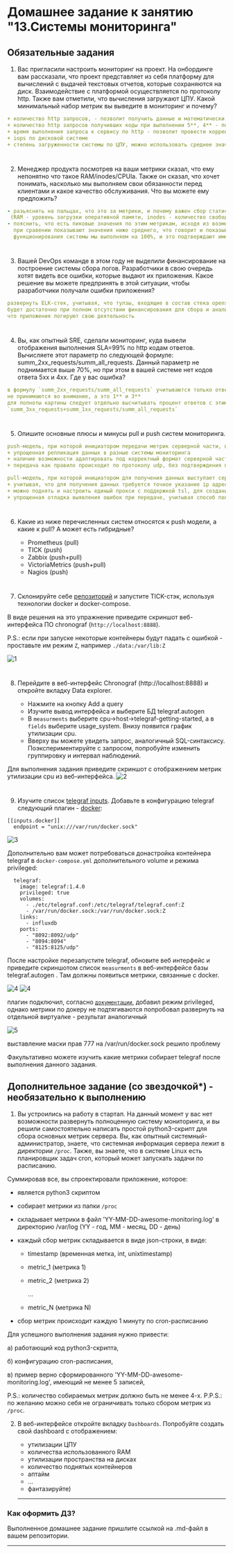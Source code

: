 # Домашнее задание к занятию "13.Системы мониторинга"

## Обязательные задания

1. Вас пригласили настроить мониторинг на проект. На онбординге вам рассказали, что проект представляет из себя 
платформу для вычислений с выдачей текстовых отчетов, которые сохраняются на диск. Взаимодействие с платформой 
осуществляется по протоколу http. Также вам отметили, что вычисления загружают ЦПУ. Какой минимальный набор метрик вы
выведите в мониторинг и почему?

```yaml
+ количество http запросов, - позволит получить данные и математически рассчитать максимальный пулл подключений к системе без просадки производительности
+ количество http запросов получивших коды при выполнении 5**, 4** - позволит получить процент ошибок от общего количества запросов за отчетный период
+ время выполнения запроса к сервису по http - позволит провести корреляцию от количества запросов, количество ошибочных запросов,с привязкой к времени ответа, + эти же данные можно использовать при анализе IOPS + загрузка по ЦПУ при расчетах 
+ iops по дисковой системе  
+ степень загруженности системы по ЦПУ, можно использовать среднее значение за отчетный период времени LA
```

#
2. Менеджер продукта посмотрев на ваши метрики сказал, что ему непонятно что такое RAM/inodes/CPUla. Также он сказал, 
что хочет понимать, насколько мы выполняем свои обязанности перед клиентами и какое качество обслуживания. Что вы 
можете ему предложить?
```yaml
- разьяснить на пальцах, что это за метрики, и почему важен сбор статистики по ним
 (RAM - уровень загрузки оперативной памяти, inodes - количество свободных дескрипторов в ОС, доступных для использования, CPUla - среднее значение по загрузке ЦПУ(в целом) за конкретный период времени, к примеру за 15 минут)
- пояснить, что есть пиковые значения по этим метрикам, исходя из возможностей железа, и они известны (как правило), и есть текущие метрики, которые 
  при сравении показывают значения ниже среднего, что говорит и показывает клиентам, что качество обслуживания в части обеспечения 
  функционирования системы мы выполняем на 100%, и это подтверждают имеющиеся метрики по ключевым точкам
```

#
3. Вашей DevOps команде в этом году не выделили финансирование на построение системы сбора логов. Разработчики в свою 
очередь хотят видеть все ошибки, которые выдают их приложения. Какое решение вы можете предпринять в этой ситуации, 
чтобы разработчики получали ошибки приложения?

```yaml
развернуть ELK-стек, учитывая, что тулзы, входящие в состав стека opensource в базовой функциональности, то этого 
будет достаточно при полном отсутствии финансирования для сбора и анализа ошибок по работе приложений, при условии ,
что приложения логируют свою деятельность
```


#
4. Вы, как опытный SRE, сделали мониторинг, куда вывели отображения выполнения SLA=99% по http кодам ответов. 
Вычисляете этот параметр по следующей формуле: summ_2xx_requests/summ_all_requests. Данный параметр не поднимается выше 
70%, но при этом в вашей системе нет кодов ответа 5xx и 4xx. Где у вас ошибка?

```yaml
в формулу `summ_2xx_requests/summ_all_requests` учитываются только ответы с группы 2**, однако остальные группы ответов 
не принимаются во внимание, а это 1** и 3**
для полноты картины следует отдельно высчитывать процент ответов с этими группами кодов
`summ_3xx_requests+summ_1xx_requests/summ_all_requests`
```

#
5. Опишите основные плюсы и минусы pull и push систем мониторинга.
```yaml
push-модель, при которой инициатором передачи метрик серверной части, выступает агент
+ упрощенная репликация данных в разные системы мониторинга
+ наличие возможности адаптировать под корректный формат серверной части агента, также можно писать своих агентов, для аггрегации данных и передаче из через специализированный прокси (на примере pushgateway)
+ передача как правило происходит по протоколу udp, без подтверждения получения сервером данных, что снижает нагрузку на сетевую инфарструктуру

pull-модель, при которой инициатором для получения данных выступает серверная часть, в этом случае агенты работают в качестве пассивного элемента с , обеспечивающего форматирование и отдачу нужны значений метрик при запросе сервера
+ учитывая, что для получения данных требуется точное указание ip адресов , где размещены агенты, значительно увеличивается подлинность данных, получаемых от агентов
+ можно поднять и настроить единый прокси с поддержкой tsl, для создание защищенного канала при передаче метрик
+ упрощенная отладка выявления ошибок при передаче, учитывая способ получения метрик
```

#
6. Какие из ниже перечисленных систем относятся к push модели, а какие к pull? А может есть гибридные?

    - Prometheus (pull)
    - TICK (push)
    - Zabbix (push+pull)
    - VictoriaMetrics (push+pull)
    - Nagios (push)

#
7. Склонируйте себе [репозиторий](https://github.com/influxdata/sandbox/tree/master) и запустите TICK-стэк, 
используя технологии docker и docker-compose.

В виде решения на это упражнение приведите скриншот веб-интерфейса ПО chronograf (`http://localhost:8888`). 

P.S.: если при запуске некоторые контейнеры будут падать с ошибкой - проставьте им режим `Z`, например
`./data:/var/lib:Z`

![1](img/p1.png)

#
8. Перейдите в веб-интерфейс Chronograf (http://localhost:8888) и откройте вкладку Data explorer.
        
    - Нажмите на кнопку Add a query
    - Изучите вывод интерфейса и выберите БД telegraf.autogen
    - В `measurments` выберите cpu->host->telegraf-getting-started, а в `fields` выберите usage_system. Внизу появится график утилизации cpu.
    - Вверху вы можете увидеть запрос, аналогичный SQL-синтаксису. Поэкспериментируйте с запросом, попробуйте изменить группировку и интервал наблюдений.

Для выполнения задания приведите скриншот с отображением метрик утилизации cpu из веб-интерфейса.
![2](img/p2.png)

#
9. Изучите список [telegraf inputs](https://github.com/influxdata/telegraf/tree/master/plugins/inputs). 
Добавьте в конфигурацию telegraf следующий плагин - [docker](https://github.com/influxdata/telegraf/tree/master/plugins/inputs/docker):
```
[[inputs.docker]]
  endpoint = "unix:///var/run/docker.sock"
```

![3](img/p3.png)

Дополнительно вам может потребоваться донастройка контейнера telegraf в `docker-compose.yml` дополнительного volume и 
режима privileged:
```
  telegraf:
    image: telegraf:1.4.0
    privileged: true
    volumes:
      - ./etc/telegraf.conf:/etc/telegraf/telegraf.conf:Z
      - /var/run/docker.sock:/var/run/docker.sock:Z
    links:
      - influxdb
    ports:
      - "8092:8092/udp"
      - "8094:8094"
      - "8125:8125/udp"
```

После настройке перезапустите telegraf, обновите веб интерфейс и приведите скриншотом список `measurments` в 
веб-интерфейсе базы telegraf.autogen . Там должны появиться метрики, связанные с docker.

![4](img/p4.png)
![4](img/p42.png)

плагин подключил, согласно [`документации`](https://github.com/influxdata/telegraf/tree/master/plugins/inputs/docker), 
добавил режим privileged, однако метрики по докеру не подтягиваются
попробовал развернуть на отдельной виртуалке - результат аналогичный  


![5](img/p5.png)

выставление маски прав 777 на /var/run/docker.sock решило проблему 



Факультативно можете изучить какие метрики собирает telegraf после выполнения данного задания.



## Дополнительное задание (со звездочкой*) - необязательно к выполнению

1. Вы устроились на работу в стартап. На данный момент у вас нет возможности развернуть полноценную систему 
мониторинга, и вы решили самостоятельно написать простой python3-скрипт для сбора основных метрик сервера. Вы, как 
опытный системный-администратор, знаете, что системная информация сервера лежит в директории `/proc`. 
Также, вы знаете, что в системе Linux есть  планировщик задач cron, который может запускать задачи по расписанию.

Суммировав все, вы спроектировали приложение, которое:
- является python3 скриптом
- собирает метрики из папки `/proc`
- складывает метрики в файл 'YY-MM-DD-awesome-monitoring.log' в директорию /var/log 
(YY - год, MM - месяц, DD - день)
- каждый сбор метрик складывается в виде json-строки, в виде:
  + timestamp (временная метка, int, unixtimestamp)
  + metric_1 (метрика 1)
  + metric_2 (метрика 2)
  
     ...
     
  + metric_N (метрика N)
  
- сбор метрик происходит каждую 1 минуту по cron-расписанию

Для успешного выполнения задания нужно привести:

а) работающий код python3-скрипта,

б) конфигурацию cron-расписания,

в) пример верно сформированного 'YY-MM-DD-awesome-monitoring.log', имеющий не менее 5 записей,

P.S.: количество собираемых метрик должно быть не менее 4-х.
P.P.S.: по желанию можно себя не ограничивать только сбором метрик из `/proc`.

2. В веб-интерфейсе откройте вкладку `Dashboards`. Попробуйте создать свой dashboard с отображением:

    - утилизации ЦПУ
    - количества использованного RAM
    - утилизации пространства на дисках
    - количество поднятых контейнеров
    - аптайм
    - ...
    - фантазируйте)
    
    ---

### Как оформить ДЗ?

Выполненное домашнее задание пришлите ссылкой на .md-файл в вашем репозитории.

---

